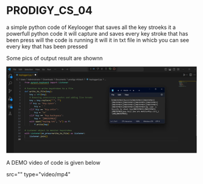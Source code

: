 # PRODIGY_CS_04
a simple python code of Keylooger that saves all the key stroeks
 it a powerfull python code it will capture and saves every key stroke that has been press will the code is running it will it in  txt file in whicb you can see every key that has been pressed

Some pics of output result are shownn 

<img src="1.png" alt="1">

A DEMO  video of code is given below

 src="" type="video/mp4"

 <source src="bandicam 2024-04-03 02-03-44-382.mp4" type="video/mp4">
